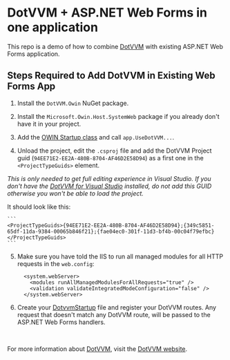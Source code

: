 # DotVVM + ASP.NET Web Forms in one application

This repo is a demo of how to combine [DotVVM](https://github.com/riganti/dotvvm) with existing ASP.NET Web Forms application.



## Steps Required to Add DotVVM in Existing Web Forms App

1. Install the `DotVVM.Owin` NuGet package.

2. Install the `Microsoft.Owin.Host.SystemWeb` package if you already don't have it in your project.

3. Add the [OWIN Startup class](src/WebFormsDotVVMCombo/Startup.cs) and call `app.UseDotVVM...`.

4. Unload the project, edit the `.csproj` file and add the DotVVM Project guid (`94EE71E2-EE2A-480B-8704-AF46D2E58D94`) 
as a first one in the `<ProjectTypeGuids>` element.

_This is only needed to get full editing experience in Visual Studio. If you don't have the [DotVVM for Visual Studio](https://www.dotvvm.com/landing/dotvvm-for-visual-studio-extension) installed, do not add this GUID otherwise you won't be able to load the project._

It should look like this:

    ```
    <ProjectTypeGuids>{94EE71E2-EE2A-480B-8704-AF46D2E58D94};{349c5851-65df-11da-9384-00065b846f21};{fae04ec0-301f-11d3-bf4b-00c04f79efbc}</ProjectTypeGuids>
    ```

5. Make sure you have told the IIS to run all managed modules for all HTTP requests in the `web.config`:

    ```
      <system.webServer>
        <modules runAllManagedModulesForAllRequests="true" />
        <validation validateIntegratedModeConfiguration="false" />
      </system.webServer>
    ```

6. Create your [DotvvmStartup](src/WebFormsDotVVMCombo/DotvvmStartup.cs) file and register your DotVVM routes.
Any request that doesn't match any DotVVM route, will be passed to the ASP.NET Web Forms handlers.

<br />

For more information about [DotVVM](https://github.com/riganti/dotvvm), visit the [DotVVM website](https://www.dotvvm.com).